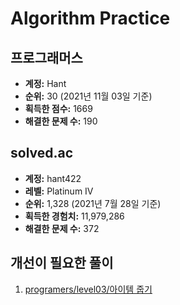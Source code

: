 # Algorithm Practice

## 프로그래머스

- **계정:** Hant
- **순위:** 30 (2021년 11월 03일 기준)
- **획득한 점수:** 1669
- **해결한 문제 수:** 190

## solved.ac

- **계정:** hant422
- **레벨:** Platinum IV
- **순위:** 1,328 (2021년 7월 28일 기준)
- **획득한 경험치:** 11,979,286
- **해결한 문제 수:** 372

## 개선이 필요한 풀이

1. [programers/level03/아이템 줍기](./programers/level03/아이템%20줍기.md)
